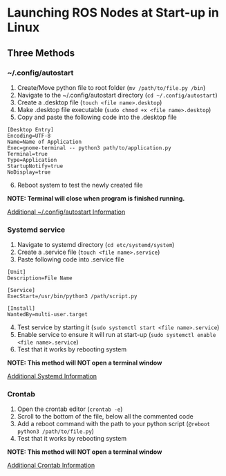 # Launching ROS Nodes at Start-up in Linux

## Three Methods

### ~/.config/autostart
1. Create/Move python file to root folder (`mv /path/to/file.py /bin`)
2. Navigate to the ~/.config/autostart directory (`cd ~/.config/autostart`)
3. Create a .desktop file (`touch <file name>.desktop`)
4. Make .desktop file executable (`sudo chmod +x <file name>.desktop`)
5. Copy and paste the following code into the .desktop file 
  ```
  [Desktop Entry]
  Encoding=UTF-8
  Name=Name of Application
  Exec=gnome-terminal -- python3 path/to/application.py
  Terminal=true
  Type=Application
  StartupNotify=true
  NoDisplay=true
  ```
6. Reboot system to test the newly created file

**NOTE: Terminal will close when program is finished running.**

[Additional ~/.config/autostart Information](https://askubuntu.com/questions/351582/open-terminal-window-and-execute-python-script-on-startup)

### Systemd service
1. Navigate to systemd directory (`cd etc/systemd/system`)
2. Create a .service file (`touch <file name>.service`)
3. Paste following code into .service file
```
[Unit]
Description=File Name

[Service]
ExecStart=/usr/bin/python3 /path/script.py

[Install]
WantedBy=multi-user.target
```
4. Test service by starting it (`sudo systemctl start <file name>.service`)
5. Enable service to ensure it will run at start-up (`sudo systemctl enable <file name>.service`)
6. Test that it works by rebooting system

**NOTE: This method will NOT open a terminal window**

[Additional Systemd Information](https://unix.stackexchange.com/questions/634410/start-python-script-at-startup)

### Crontab
1. Open the crontab editor (`crontab -e`)
2. Scroll to the bottom of the file, below all the commented code
3. Add a reboot command with the path to your python script (`@reboot python3 /path/to/file.py`)
4. Test that it works by rebooting system

**NOTE: This method will NOT open a terminal window**

[Additional Crontab Information](https://stackoverflow.com/questions/41662821/how-to-run-python-script-at-startup)
